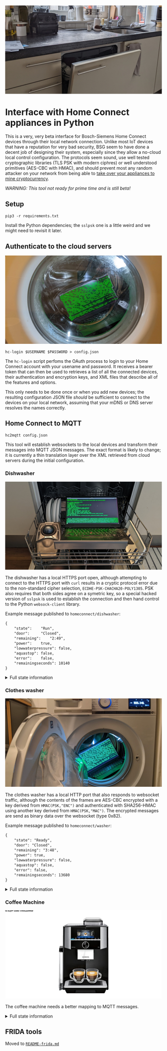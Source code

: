 ![dishwasher installed in a kitchen](images/kitchen.jpg)

# Interface with Home Connect appliances in Python

This is a very, very beta interface for Bosch-Siemens Home Connect
devices through their local network connection.  Unlike most
IoT devices that have a reputation for very bad security, BSG seem to have
done a decent job of designing their system, especially since
they allow a no-cloud local control configuration.  The protocols
seem sound, use well tested cryptographic libraries (TLS PSK with
modern ciphres) or well understood primitives (AES-CBC with HMAC),
and should prevent most any random attacker on your network from being able to
[take over your appliances to mine cryptocurrency](http://www.antipope.org/charlie/blog-static/2013/12/trust-me.html).

*WARNING: This tool not ready for prime time and is still beta!*

## Setup

```
pip3 -r requirements.txt
```

Install the Python dependencies; the `sslpsk` one is a little weird
and we might need to revisit it later.


## Authenticate to the cloud servers

![laptop in a clothes washer with a display DoorState:Closed](images/doorclose.jpg)

```
hc-login $USERNAME $PASSWORD > config.json
```

The `hc-login` script perfoms the OAuth process to login to your
Home Connect account with your usename and password.  It
receives a bearer token that can then be used to retrieves
a list of all the connected devices, their authentication
and encryption keys, and XML files that describe all of the
features and options.

This only needs to be done once or when you add new devices;
the resulting configuration JSON file *should* be sufficient to
connect to the devices on your local network, assuming that
your mDNS or DNS server resolves the names correctly.


## Home Connect to MQTT

```
hc2mqtt config.json
```

This tool will establish websockets to the local devices and
transform their messages into MQTT JSON messages.  The exact
format is likely to change; it is currently a thin translation
layer over the XML retrieved from cloud servers during the
initial configuration.

### Dishwasher

![laptop in a dishwasher](images/dishwasher.jpg)

The dishwasher has a local HTTPS port open, although attempting to connect to
the HTTPS port with `curl` results in a cryptic protocol error
due to the non-standard cipher selection, `ECDHE-PSK-CHACHA20-POLY1305`.
PSK also requires that both sides agree on a symetric key,
so a special hacked version of `sslpsk` is used to establish the
connection and then hand control to the Python `websock-client`
library.

Example message published to `homeconnect/dishwasher`:

```
{
	"state":	"Run",
	"door":		"Closed",
	"remaining":	"2:49",
	"power":	true,
	"lowwaterpressure": false,
	"aquastop":	false,
	"error":	false,
	"remainingseconds": 10140
}
```

<details>
<summary>Full state information</summary>

```
{
	'AllowBackendConnection': False,
	'BackendConnected': False,
	'RemoteControlLevel': 'ManualRemoteStart',
	'SoftwareUpdateAvailable': 'Off',
	'ConfirmPermanentRemoteStart': 'Off',
	'ActiveProgram': 0,
	'SelectedProgram': 8192,
	'RemoteControlStartAllowed': False,
	'520': '2022-02-21T16:48:54',
	'RemoteControlActive': True,
	'AquaStopOccured': 'Off',
	'DoorState': 'Open',
	'PowerState': 'Off',
	'ProgramFinished': 'Off',
	'ProgramProgress': 100,
	'LowWaterPressure': 'Off',
	'RemainingProgramTime': 0,
	'ProgramAborted': 'Off',
	'547': False,
	'RemainingProgramTimeIsEstimated': True,
	'OperationState': 'Inactive',
	'StartInRelative': 0,
	'EnergyForecast': 82,
	'WaterForecast': 70,
	'ConnectLocalWiFi': 'Off',
	'SoftwareUpdateTransactionID': 0,
	'SoftwareDownloadAvailable': 'Off',
	'SoftwareUpdateSuccessful': 'Off',
	'ProgramPhase': 'Drying',
	'SilenceOnDemandRemainingTime': 0,
	'EcoDryActive': False,
	'RinseAid': 'R04',
	'SensitivityTurbidity': 'Standard',
	'ExtraDry': False,
	'HotWater': 'ColdWater',
	'TimeLight': 'On',
	'EcoAsDefault': 'LastProgram',
	'SoundLevelSignal': 'Off',
	'SoundLevelKey': 'Medium',
	'WaterHardness': 'H04',
	'DryingAssistantAllPrograms': 'AllPrograms',
	'SilenceOnDemandDefaultTime': 1800,
	'SpeedOnDemand': False,
	'InternalError': 'Off',
	'CheckFilterSystem': 'Off',
	'DrainingNotPossible': 'Off',
	'DrainPumpBlocked': 'Off',
	'WaterheaterCalcified': 'Off',
	'LowVoltage': 'Off',
	'SaltLack': 'Off',
	'RinseAidLack': 'Off',
	'SaltNearlyEmpty': 'Off',
	'RinseAidNearlyEmpty': 'Off',
	'MachineCareReminder': 'Off',
	'5121': False,
	'HalfLoad': False,
	'IntensivZone': False,
	'VarioSpeedPlus': False,
	'5131': False,
	'5134': True,
	'SilenceOnDemand': False
}
```
</details>


### Clothes washer

![laptop in a clothes washer](images/clotheswasher.jpg)

The clothes washer has a local HTTP port that also responds to websocket
traffic, although the contents of the frames are AES-CBC encrypted with a key
derived from `HMAC(PSK,"ENC")` and authenticated with SHA256-HMAC using another
key derived from `HMAC(PSK,"MAC")`.  The encrypted messages are send as
binary data over the websocket (type 0x82).

Example message published to `homeconnect/washer`:

```
{
	"state": "Ready",
	"door": "Closed",
	"remaining": "3:48",
	"power": true,
	"lowwaterpressure": false,
	"aquastop": false,
	"error": false,
	"remainingseconds": 13680
}
```

<details>
<summary>Full state information</summary>

```
{
	'BackendConnected': False,
	'CustomerEnergyManagerPaired': False,
	'CustomerServiceConnectionAllowed': False,
	'DoorState': 'Open',
	'FlexStart': 'Disabled',
	'LocalControlActive': False,
	'OperationState': 'Ready',
	'RemoteControlActive': True,
	'RemoteControlStartAllowed': False,
	'WiFiSignalStrength': -50,
	'LoadInformation': 0,
	'AquaStopOccured': 'Off',
	'CustomerServiceRequest': 'Off',
	'LowWaterPressure': 'Off',
	'ProgramFinished': 'Off',
	'SoftwareUpdateAvailable': 'Off',
	'WaterLevelTooHigh': 'Off',
	'DoorNotLockable': 'Off',
	'DoorNotUnlockable': 'Off',
	'DoorOpen': 'Off',
	'FatalErrorOccured': 'Off',
	'FoamDetection': 'Off',
	'DrumCleanReminder': 'Off',
	'PumpError': 'Off',
	'ReleaseRinseHoldPending': 'Off',
	'EnergyForecast': 20,
	'EstimatedTotalProgramTime': 13680,
	'FinishInRelative': 13680,
	'FlexFinishInRelative': 0,
	'ProgramProgress': 0,
	'RemainingProgramTime': 13680,
	'RemainingProgramTimeIsEstimated': True,
	'WaterForecast': 40,
	'LoadRecommendation': 10000,
	'ProcessPhase': 4,
	'ReferToProgram': 0,
	'LessIroning': False,
	'Prewash': False,
	'RinseHold': False,
	'RinsePlus': 0,
	'SilentWash': False,
	'Soak': False,
	'SpeedPerfect': False,
	'SpinSpeed': 160,
	'Stains': 0,
	'Temperature': 254,
	'WaterPlus': False,
	'AllowBackendConnection': False,
	'AllowEnergyManagement': False,
	'AllowFlexStart': False,
	'ChildLock': False,
	'Language': 'En',
	'PowerState': 'On',
	'EndSignalVolume': 'Medium',
	'KeySignalVolume': 'Loud',
	'EnableDrumCleanReminder': True,
	'ActiveProgram': 0,
	'SelectedProgram': 28718
}
```
</details>


### Coffee Machine

![Image of the coffee machine from the Siemens website](images/coffee.jpg)

The coffee machine needs a better mapping to MQTT messages.

<details>
<summary>Full state information</summary>

```
{
	'LastSelectedBeverage': 8217,
	'LocalControlActive': False,
	'PowerSupplyError': 'Off',
	'DripTrayNotInserted': 'Off',
	'DripTrayFull': 'Off',
	'WaterFilterShouldBeChanged': 'Off',
	'WaterTankEmpty': 'Off',
	'WaterTankNearlyEmpty': 'Off',
	'BrewingUnitIsMissing': 'Off',
	'SelectedProgram': 0,
	'MacchiatoPause': '5Sec',
	'ActiveProgram': 0,
	'BeverageCountdownWaterfilter': 48,
	'BeverageCountdownCalcNClean': 153,
	'RemoteControlStartAllowed': True,
	'EmptyDripTray': 'Off',
	'BeverageCountdownDescaling': 153,
	'EmptyDripTrayRemoveContainer': 'Off',
	'BeverageCounterRistrettoEspresso': 177,
	'AllowBackendConnection': True,
	'BeverageCounterHotWater': 37351,
	'RemindForMilkAfter': 'Off',
	'BeverageCounterFrothyMilk': 22,
	'BeverageCounterCoffeeAndMilk': 1077,
	'CustomerServiceRequest': 'Off',
	'4645': 0,
	'CoffeeMilkOrder': 'FirstCoffee',
	'BackendConnected': True,
	'BeverageCounterCoffee': 21,
	'Enjoy': 'Off',
	'UserMode': 'Barista',
	'PlaceEmptyGlassUnderOutlet': 'Off',
	'WaterTankNotInserted': 'Off',
	'PlaylistRunning': False,
	'BeverageCounterPowderCoffee': 9,
	'DemoModeActive': False,
	'CleanBrewingUnit': 'Off',
	'WaterHardness': 'Medium',
	'CloseDoor': 'Off',
	'EmptyMilkTank': 'Off',
	'SpecialRinsing': 'Off',
	'AllowConsumerInsights': False,
	'SwitchOffAfter': '01Hours15Minutes',
	'4681': 0,
	'LastSelectedCoffeeWorldBeverage': 20514,
	'BrightnessDisplay': 7,
	'CleanMilkTank': 'Off',
	'NotEnoughWaterForThisKindOfBeverage': 'Off',
	'ChildLock': False,
	'4666': 0,
	'Language': 'De',
	'MilkContainerConnected': 'Off',
	'SoftwareUpdateAvailable': 'Off',
	'LeaveProfilesAutomatically': True,
	'RemoveWaterFilter': 'Off',
	'OperationState': 'Inactive',
	'BeverageCounterHotMilk': 9,
	'4362': 0,
	'MilkTubeRemoved': 'Off',
	'DeviceIsToCold4C': 'Off',
	'SystemHasRunDry': 'Off',
	'DeviceShouldBeDescaled': 'Off',
	'PowerState': 'Standby',
	'DeviceShouldBeCleaned': 'Off',
	'DeviceShouldBeCalcNCleaned': 'Off',
	'BeanContainerEmpty': 'Off',
	'MilkStillOK': 'Off',
	'CoffeeOutletMissing': 'Off',
	'MilkReminder': 'Off',
	'RefillEmptyWaterTank': 'Off',
	'RefillEmptyBeanContainer': 'Off',
	'UnderOverVoltage': 'Off',
	'NotEnoughPomaceCapacityForThisKindOfBeverage': 'Off',
	'AdjustGrindSetting': 'Off',
	'InsertWaterFilter': 'Off',
	'FillDescaler': 'Off',
	'CleanFillWaterTank': 'Off',
	'PlaceContainerUnderOutlet': 'Off',
	'SwitchOffPower30sekBackOn': 'Off',
	'ThrowCleaningDiscInTheDrawer': 'Off',
	'RemoveMilkContainer': 'Off',
	'RemoveContainerUnderOutlet': 'Off',
	'MilkContainerRemoved': 'Off',
	'ServiceProgramFinished': 'Off',
	'DeviceDescalingOverdue': 'Off',
	'DeviceDescalingBlockage': 'Off',
	'CustomerServiceConnectionAllowed': False,
	'BeverageCountdownCleaning': 38,
	'ProcessPhase': 'None'
}
```
</details>


## FRIDA tools

Moved to [`README-frida.md`](README-frida.md)

